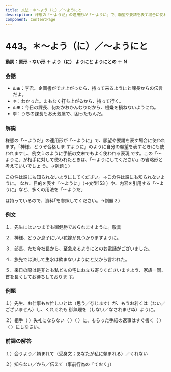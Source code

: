 ```yaml
---
title: 文法：＊～よう（に）／～ようにと
description: 様態の「～ようだ」の連用形が「～ように」で、願望や要請を表す場合に使われます。「神様、どうぞ合格しま すように」のように自分の願望を表すときにも使われますし、例文１のように手紙の文末でもよく使われる表現 です。この「～ように」が相手に対して使われたときは、「～ようにしてください」の省略形と考えていいでしょ う。→例題１）
component: ContentPage
---
```



# 443。＊～よう（に）／～ようにと
#### 動詞：原形・ない形 ＋ よう（に） ようにと ようにとの ＋ Ｎ
### 会話
- `山田`：李君、企画書ができ上がったら、持って来るようにと課長からの伝言だよ。
- `李`：わかった。まもなく打ち上がるから、持って行く。
- `山田`：今日の課長、何だかおかんむりだから、機嫌を損ねないようにね。
- `李`：うちの課長もお天気屋で、困ったもんだ。
### 解説
様態の「～ようだ」の連用形が「～ように」で、願望や要請を表す場合に使われます。「神様、どうぞ合格しま すように」のように自分の願望を表すときにも使われますし、例文１のように手紙の文末でもよく使われる表現 です。この「～ように」が相手に対して使われたときは、「～ようにしてください」の省略形と考えていいでしょ う。→例題１）

この件は誰にも知られないようにしてください。→この件は誰にも知られないように。 なお、目的を表す「～ように」（→文型153 ）や、内容を引用する「～ように」など、多くの用法を「～ようだ」

は持っているので、資料｢を参照してください。→例題２）
### 例文
１．先生にはいつまでも御健勝であられますように。敬具

２．神様、どうか息子にいい花嫁が見つかりますように。

３．部長、ただ今社長から、至急来るようにとのお電話がございました。

４．旅先では決して生水は飲まないようにと父から言われた。

５．来日の際は是非とも私どもの宅にお立ち寄りくださいますよう、家族一同、首を長くしてお待ちしておりま す。
### 例題
１）先生、お仕事もお忙しいとは（思う／存じます）が、もうお若くは（ない／ございません）し、くれぐれも 御無理を（しない／なされませぬ）ように。

２）相手（ ）失礼にならない（ ）（ ）に、もらった手紙の返事はすぐ書く（ ）（ ）にしなさい。
### 前課の解答
１）会うよう／頼まれて（受身文；あなたが私に頼まれる）／くれない

２）知らない／から／伝えて（事前行為の「ておく」）
